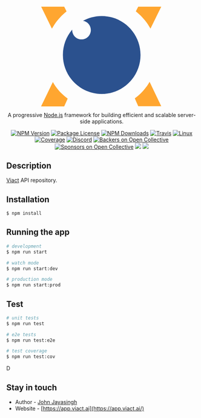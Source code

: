 <p align="center">
  <a href="http://nestjs.com/" target="blank"><img src="data:image/svg+xml,%3Csvg width='39' height='32' viewBox='0 0 39 32' fill='none' xmlns='http://www.w3.org/2000/svg'%3E%3Cpath fill-rule='evenodd' clip-rule='evenodd' d='M0 0C0.526246 0 5.81728 0 7.40792 0C7.43411 0 8.20086 1.51198 8.18181 1.52629C7.4365 2.12249 6.85072 2.64716 6.18636 3.33875C5.53153 4.02081 4.85051 4.85312 4.42665 5.49225C3.93374 6.23393 3.47417 7.06385 3.46227 7.04C2.77886 5.61626 0 0 0 0Z' fill='%23FFA630'/%3E%3Cpath fill-rule='evenodd' clip-rule='evenodd' d='M0 31.9999C0.526247 31.9999 5.81729 31.9999 7.40794 31.9999C7.43413 31.9999 8.54615 29.503 8.52949 29.491C7.49366 28.7207 7.05076 28.2986 6.58404 27.8479C5.98398 27.2684 5.46011 26.6793 4.68383 25.6276C4.15521 24.9122 3.77898 24.1634 3.76945 24.1872C3.08367 25.6109 0 31.9999 0 31.9999Z' fill='%23FFA630'/%3E%3Cpath fill-rule='evenodd' clip-rule='evenodd' d='M38.6938 31.9282C38.1675 31.9282 32.8765 31.9282 31.2858 31.9282C31.2596 31.9282 30.1476 29.4313 30.1643 29.4194C31.2001 28.6491 31.643 28.227 32.1097 27.7762C32.7098 27.1967 33.2337 26.6077 34.0099 25.556C34.5386 24.8405 34.9148 24.0917 34.9243 24.1155C35.6101 25.5393 38.6938 31.9282 38.6938 31.9282Z' fill='%23FFA630'/%3E%3Cpath fill-rule='evenodd' clip-rule='evenodd' d='M38.6831 0C38.1569 0 32.8658 0 31.2752 0C31.249 0 30.4822 1.51198 30.5013 1.52629C31.2466 2.12249 31.8324 2.64716 32.4967 3.33875C33.1516 4.02081 33.8326 4.85312 34.2565 5.49225C34.7494 6.23393 35.2089 7.06385 35.2208 7.04C35.9042 5.61626 38.6831 0 38.6831 0Z' fill='%23FFA630'/%3E%3Cpath fill-rule='evenodd' clip-rule='evenodd' d='M19.5 28C26.4036 28 32 22.4036 32 15.5C32 8.59644 26.4036 3 19.5 3C17.32 3 15.2703 3.55808 13.486 4.53916C14.9117 4.7714 16 6.00861 16 7.5C16 9.15685 14.6569 10.5 13 10.5C11.3431 10.5 10 9.15685 10 7.5C10 7.45728 10.0009 7.41478 10.0027 7.3725C8.13074 9.55787 7 12.3969 7 15.5C7 22.4036 12.5964 28 19.5 28Z' fill='%232B518E'/%3E%3C/svg%3E%0A" width="320" alt="Nest Logo" /></a>
</p>

[travis-image]: https://api.travis-ci.org/nestjs/nest.svg?branch=master
[travis-url]: https://travis-ci.org/nestjs/nest
[linux-image]: https://img.shields.io/travis/nestjs/nest/master.svg?label=linux
[linux-url]: https://travis-ci.org/nestjs/nest
  
  <p align="center">A progressive <a href="http://nodejs.org" target="blank">Node.js</a> framework for building efficient and scalable server-side applications.</p>
    <p align="center">
<a href="https://www.npmjs.com/~nestjscore"><img src="https://img.shields.io/npm/v/@nestjs/core.svg" alt="NPM Version" /></a>
<a href="https://www.npmjs.com/~nestjscore"><img src="https://img.shields.io/npm/l/@nestjs/core.svg" alt="Package License" /></a>
<a href="https://www.npmjs.com/~nestjscore"><img src="https://img.shields.io/npm/dm/@nestjs/core.svg" alt="NPM Downloads" /></a>
<a href="https://travis-ci.org/nestjs/nest"><img src="https://api.travis-ci.org/nestjs/nest.svg?branch=master" alt="Travis" /></a>
<a href="https://travis-ci.org/nestjs/nest"><img src="https://img.shields.io/travis/nestjs/nest/master.svg?label=linux" alt="Linux" /></a>
<a href="https://coveralls.io/github/nestjs/nest?branch=master"><img src="https://coveralls.io/repos/github/nestjs/nest/badge.svg?branch=master#5" alt="Coverage" /></a>
<a href="https://discord.gg/G7Qnnhy" target="_blank"><img src="https://img.shields.io/badge/discord-online-brightgreen.svg" alt="Discord"/></a>
<a href="https://opencollective.com/nest#backer"><img src="https://opencollective.com/nest/backers/badge.svg" alt="Backers on Open Collective" /></a>
<a href="https://opencollective.com/nest#sponsor"><img src="https://opencollective.com/nest/sponsors/badge.svg" alt="Sponsors on Open Collective" /></a>
  <a href="https://paypal.me/kamilmysliwiec"><img src="https://img.shields.io/badge/Donate-PayPal-dc3d53.svg"/></a>
  <a href="https://twitter.com/nestframework"><img src="https://img.shields.io/twitter/follow/nestframework.svg?style=social&label=Follow"></a>
</p>
  <!--[![Backers on Open Collective](https://opencollective.com/nest/backers/badge.svg)](https://opencollective.com/nest#backer)
  [![Sponsors on Open Collective](https://opencollective.com/nest/sponsors/badge.svg)](https://opencollective.com/nest#sponsor)-->

## Description

[Viact](https://app.viact.ai) API repository.

## Installation

```bash
$ npm install
```

## Running the app

```bash
# development
$ npm run start

# watch mode
$ npm run start:dev

# production mode
$ npm run start:prod
```

## Test

```bash
# unit tests
$ npm run test

# e2e tests
$ npm run test:e2e

# test coverage
$ npm run test:cov
```

D
## Stay in touch

- Author - [John Jayasingh](https://twitter.com/kovairider)
- Website - [https://app.viact.ai](https://app.viact.ai/)
